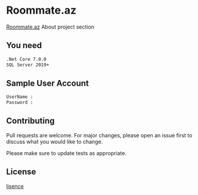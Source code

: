 # Roommate.az 
[Roommate.az](url) About project section

## You need

```bash
.Net Core 7.0.0
SQL Server 2019+
```

## Sample User Account

```bash
UserName : 
Password : 

```

## Contributing
Pull requests are welcome. For major changes, please open an issue first to discuss what you would like to change.

Please make sure to update tests as appropriate.

## License
[lisence](url)
